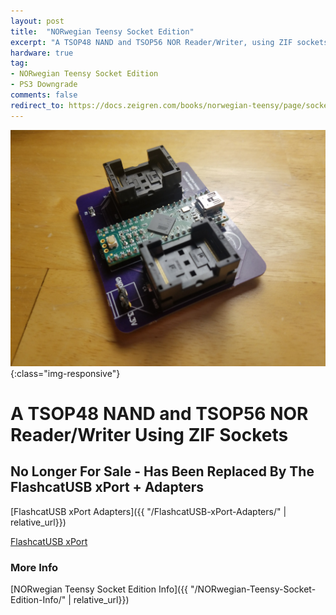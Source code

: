 ```yaml
---
layout: post
title:  "NORwegian Teensy Socket Edition"
excerpt: "A TSOP48 NAND and TSOP56 NOR Reader/Writer, using ZIF sockets"
hardware: true
tag:
- NORwegian Teensy Socket Edition 
- PS3 Downgrade
comments: false
redirect_to: https://docs.zeigren.com/books/norwegian-teensy/page/socket-edition
---
```


![NORwegianTeensySocketEdition](/assets/img/NORwegianTeensySocketGlamour.jpg){:class="img-responsive"}

# A TSOP48 NAND and TSOP56 NOR Reader/Writer Using ZIF Sockets
## No Longer For Sale - Has Been Replaced By The FlashcatUSB xPort + Adapters
[FlashcatUSB xPort Adapters]({{ "/FlashcatUSB-xPort-Adapters/" | relative_url}})

[FlashcatUSB xPort](http://www.embeddedcomputers.net/products/FlashcatUSB_xPort/)

### More Info
[NORwegian Teensy Socket Edition Info]({{ "/NORwegian-Teensy-Socket-Edition-Info/" | relative_url}})





